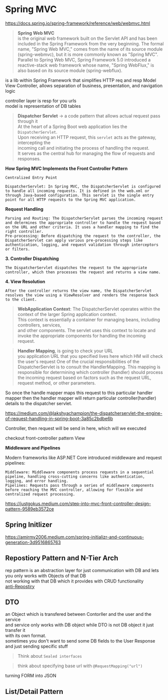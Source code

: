 # Spring MVC

https://docs.spring.io/spring-framework/reference/web/webmvc.html  



> **Spring Web MVC**  
is the original web framework built on the Servlet API and has been included in the Spring Framework from the very beginning. The formal name, "Spring Web MVC," comes from the name of its source module (spring-webmvc), but it is more commonly known as "Spring MVC".  
Parallel to Spring Web MVC, Spring Framework 5.0 introduced a reactive-stack web framework whose name, "Spring WebFlux," is also based on its source module (spring-webflux).


is a lib within Spring Framework that simplifies HTTP req and resp
Model View Controller, allows separation of business, presentation, and navigation logic  

controller layer is resp for you urls  
model is representation of DB tables

> **Dispatcher Servlet** -> a code pattern that allows actual request pass through it  
At the heart of a Spring Boot web application lies the `DispatcherServlet`.  
Upon receiving an HTTP request, this `servlet` acts as the gateway, intercepting the  
incoming call and initiating the process of handling the request.  
It serves as the central hub for managing the flow of requests and responses.  


**How Spring MVC Implements the Front Controller Pattern**

    Centralized Entry Point

    DispatcherServlet: In Spring MVC, the DispatcherServlet is configured to handle all incoming requests. It is defined in the web.xml or through Java-based configuration. This servlet is the single entry point for all HTTP requests to the Spring MVC application.

**Request Handling**

    Parsing and Routing: The DispatcherServlet parses the incoming request and determines the appropriate controller to handle the request based on the URL and other criteria. It uses a handler mapping to find the right controller.
    Pre-processing: Before dispatching the request to the controller, the DispatcherServlet can apply various pre-processing steps like authentication, logging, and request validation through interceptors or filters.

**3. Controller Dispatching**

    The DispatcherServlet dispatches the request to the appropriate controller, which then processes the request and returns a view name.

**4. View Resolution**

    After the controller returns the view name, the DispatcherServlet resolves the view using a ViewResolver and renders the response back to the client.

> **WebApplication Context**:
The DispatcherServlet operates within the context of the larger Spring application context.  
This context is essentially a container for managing beans, including controllers, services,  
and other components. The servlet uses this context to locate and invoke the appropriate components for handling the incoming request.  

> **Handler Mapping**, is going to check your URL  
you application URL that you specified lives here which HM will check the user's request
One of the crucial responsibilities of the DispatcherServlet is to consult the HandlerMapping. This mapping is responsible for determining which controller (handler) should process the incoming request based on factors such as the request URL, request method, or other parameters.

So once the handle mapper maps this request to this particular handler mapper then the handler mapper will return particular controller(handler) details to the dispatcher servlet.

https://medium.com/@lakshyachampion/the-dispatcherservlet-the-engine-of-request-handling-in-spring-boot-3a85c2bdbe6b

Controller, then request will be send in here, which will we executed

checkout front-controller pattern
 View


**Middleware and Pipelines**

Modern frameworks like ASP.NET Core introduced middleware and request pipelines:

    Middleware: Middleware components process requests in a sequential pipeline, handling cross-cutting concerns like authentication, logging, and error handling.
    Pipelines: Requests pass through a series of middleware components before reaching the MVC controller, allowing for flexible and centralized request processing.

https://justgokus.medium.com/step-into-mvc-front-controller-design-pattern-9589eb3572ce

## Spring Initlizer
https://amirmv2006.medium.com/spring-initializr-and-continuous-generation-3d9516865763

## Repostiory Pattern and N-Tier Arch
rep pattern is an abstraction layer for just communication with DB and lets you only works with Objects of that DB  
not working with that DB which it provides with CRUD functionality  
[anti-Repostiry](https://www.linkedin.com/pulse/repository-pattern-stupid-here-why-abdulrahman-fani-bu0vf)

## DTO
an Object which is transfered between Contorller and the user and the service  
and service only works with DB object while DTO is not DB object it just transfer it  
with its own format.  
sometimes you don't want to send some DB fields to the User Response and just sending specific 
stuff

> Think about `Sealed interfaces` 

> think about specifying base url with `@RequestMapping("url")`

turning FORM into JSON

## List/Detail Pattern